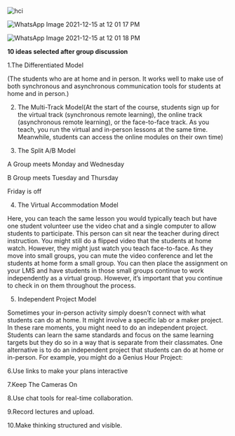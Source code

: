 ![hci](https://user-images.githubusercontent.com/53654229/146070019-0352fb4c-b310-4a87-b3b6-306065ef04c6.jpeg)


![WhatsApp Image 2021-12-15 at 12 01 17 PM](https://user-images.githubusercontent.com/66063454/146139282-98749dc7-a7c0-4220-bd93-66797cfdf664.jpeg)




![WhatsApp Image 2021-12-15 at 12 01 18 PM](https://user-images.githubusercontent.com/66063454/146139099-e3c8a1b0-5924-405f-862f-8de55efdae42.jpeg)



**10 ideas selected after group discussion**

1.The Differentiated Model

(The students who are at home and in person. It works well to make use of both synchronous and asynchronous communication tools for students at home and in person.)


2. The Multi-Track Model(At the start of the course, students sign up for the virtual track (synchronous remote learning), the online track (asynchronous remote learning), or the face-to-face track. As you teach, you run the virtual and in-person lessons at the same time. Meanwhile, students can access the online modules on their own time)


3. The Split A/B Model

A Group meets Monday and Wednesday

B Group meets Tuesday and Thursday

  Friday is off

4. The Virtual Accommodation Model

Here, you can teach the same lesson you would typically teach but have one student volunteer use the video chat and a single computer to allow students to participate. This person can sit near the teacher during direct instruction. You might still do a flipped video that the students at home watch. However, they might just watch you teach face-to-face. As they move into small groups, you can mute the video conference and let the students at home form a small group. You can then place the assignment on your LMS and have students in those small groups continue to work independently as a virtual group. However, it’s important that you continue to check in on them throughout the process.

5. Independent Project Model

Sometimes your in-person activity simply doesn’t connect with what students can do at home. It might involve a specific lab or a maker project. In these rare moments, you might need to do an independent project. Students can learn the same standards and focus on the same learning targets but they do so in a way that is separate from their classmates.
One alternative is to do an independent project that students can do at home or in-person. For example, you might do a Genius Hour Project:

6.Use links to make your plans interactive

7.Keep The Cameras On

8.Use chat tools for real-time collaboration.

9.Record lectures and upload.

10.Make thinking structured and visible.



